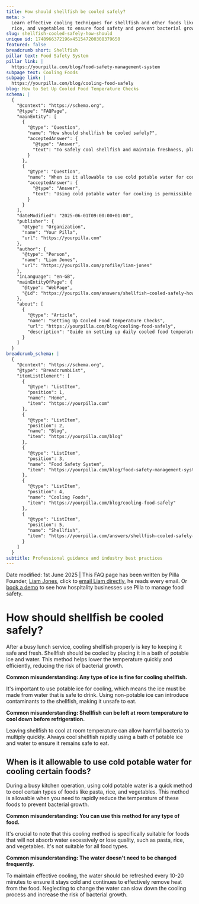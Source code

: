 ```yaml
---
title: How should shellfish be cooled safely?
meta: >
  Learn effective cooling techniques for shellfish and other foods like pasta,
  rice, and vegetables to ensure food safety and prevent bacterial growth.
slug: shellfish-cooled-safely-how-should
unique id: 1748966372196x451547200308379650
featured: false
breadcrumb short: Shellfish
pillar text: Food Safety System
pillar link: |
  https://yourpilla.com/blog/food-safety-management-system
subpage text: Cooling Foods
subpage link: |
  https://yourpilla.com/blog/cooling-food-safely
blog: How to Set Up Cooled Food Temperature Checks
schema: |
  {
    "@context": "https://schema.org",
    "@type": "FAQPage",
    "mainEntity": [
      {
        "@type": "Question",
        "name": "How should shellfish be cooled safely?",
        "acceptedAnswer": {
          "@type": "Answer",
          "text": "To safely cool shellfish and maintain freshness, place the shellfish in a bath of potable ice and water immediately after cooking. This method quickly lowers the temperature, substantially reducing the risk of bacterial growth. Ensure that the ice is potable, meaning it is made from safe, drinkable water, to avoid contaminating the shellfish."
        }
      },
      {
        "@type": "Question",
        "name": "When is it allowable to use cold potable water for cooling certain foods?",
        "acceptedAnswer": {
          "@type": "Answer",
          "text": "Using cold potable water for cooling is permissible for foods like pasta, rice, and vegetables during busy kitchen operations. This rapid cooling method is suitable for these types of foods because they do not absorb an excessive amount of water or deteriorate in quality. Remember to refresh the water every 10-20 minutes to ensure it remains cold and effective at removing heat from the food."
        }
      }
    ],
    "dateModified": "2025-06-01T09:00:00+01:00",
    "publisher": {
      "@type": "Organization",
      "name": "Your Pilla",
      "url": "https://yourpilla.com"
    },
    "author": {
      "@type": "Person",
      "name": "Liam Jones",
      "url": "https://yourpilla.com/profile/liam-jones"
    },
    "inLanguage": "en-GB",
    "mainEntityOfPage": {
      "@type": "WebPage",
      "@id": "https://yourpilla.com/answers/shellfish-cooled-safely-how-should"
    },
    "about": [
      {
        "@type": "Article",
        "name": "Setting Up Cooled Food Temperature Checks",
        "url": "https://yourpilla.com/blog/cooling-food-safely",
        "description": "Guide on setting up daily cooled food temperature checks to ensure food safety, including recording and monitoring procedures."
      }
    ]
  }
breadcrumb_schema: |
  {
    "@context": "https://schema.org",
    "@type": "BreadcrumbList",
    "itemListElement": [
      {
        "@type": "ListItem",
        "position": 1,
        "name": "Home",
        "item": "https://yourpilla.com"
      },
      {
        "@type": "ListItem",
        "position": 2,
        "name": "Blog",
        "item": "https://yourpilla.com/blog"
      },
      {
        "@type": "ListItem",
        "position": 3,
        "name": "Food Safety System",
        "item": "https://yourpilla.com/blog/food-safety-management-system"
      },
      {
        "@type": "ListItem",
        "position": 4,
        "name": "Cooling Foods",
        "item": "https://yourpilla.com/blog/cooling-food-safely"
      },
      {
        "@type": "ListItem",
        "position": 5,
        "name": "Shellfish",
        "item": "https://yourpilla.com/answers/shellfish-cooled-safely-how-should"
      }
    ]
  }
subtitle: Professional guidance and industry best practices
---
```


Date modified: 1st June 2025 | This FAQ page has been written by Pilla Founder, [Liam Jones](https://yourpilla.com/profile/liam-jones), click to [email Liam directly](https://mailto:liam@yourpilla.com/), he reads every email. Or [book a demo](https://calendly.com/pilla/demo) to see how hospitality businesses use Pilla to manage food safety.

# How should shellfish be cooled safely?

After a busy lunch service, cooling shellfish properly is key to keeping it safe and fresh. Shellfish should be cooled by placing it in a bath of potable ice and water. This method helps lower the temperature quickly and efficiently, reducing the risk of bacterial growth.

**Common misunderstanding: Any type of ice is fine for cooling shellfish.**

It's important to use potable ice for cooling, which means the ice must be made from water that is safe to drink. Using non-potable ice can introduce contaminants to the shellfish, making it unsafe to eat.

**Common misunderstanding: Shellfish can be left at room temperature to cool down before refrigeration.**

Leaving shellfish to cool at room temperature can allow harmful bacteria to multiply quickly. Always cool shellfish rapidly using a bath of potable ice and water to ensure it remains safe to eat.

## When is it allowable to use cold potable water for cooling certain foods?

During a busy kitchen operation, using cold potable water is a quick method to cool certain types of foods like pasta, rice, and vegetables. This method is allowable when you need to rapidly reduce the temperature of these foods to prevent bacterial growth.

**Common misunderstanding: You can use this method for any type of food.**

It's crucial to note that this cooling method is specifically suitable for foods that will not absorb water excessively or lose quality, such as pasta, rice, and vegetables. It's not suitable for all food types.

**Common misunderstanding: The water doesn't need to be changed frequently.**

To maintain effective cooling, the water should be refreshed every 10-20 minutes to ensure it stays cold and continues to effectively remove heat from the food. Neglecting to change the water can slow down the cooling process and increase the risk of bacterial growth.
